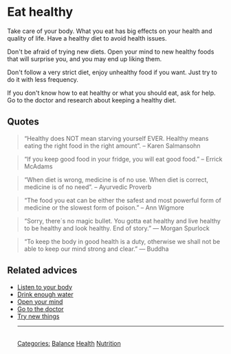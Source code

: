 # Eat healthy

Take care of your body. What you eat has big effects on your health and quality of life. Have a healthy diet to avoid health issues.

Don't be afraid of trying new diets. Open your mind to new healthy foods that will surprise you, and you may end up liking them.

Don't follow a very strict diet, enjoy unhealthy food if you want. Just try to do it with less frequency.

If you don't know how to eat healthy or what you should eat, ask for help. Go to the doctor and research about keeping a healthy diet.

## Quotes

> “Healthy does NOT mean starving yourself EVER. Healthy means eating the right food in the right amount”. – Karen Salmansohn

> “If you keep good food in your fridge, you will eat good food.” – Errick McAdams

> “When diet is wrong, medicine is of no use. When diet is correct, medicine is of no need”. – Ayurvedic Proverb

> “The food you eat can be either the safest and most powerful form of medicine or the slowest form of poison.” – Ann Wigmore

> “Sorry, there´s no magic bullet. You gotta eat healthy and live healthy to be healthy and look healthy. End of story.” ― Morgan Spurlock

> “To keep the body in good health is a duty, otherwise we shall not be able to keep our mind strong and clear.” ― Buddha

## Related advices

- [Listen to your body](Listen%20to%20your%20body/index.md)
- [Drink enough water](Drink%20enough%20water/index.md)
- [Open your mind](Open%20your%20mind/index.md)
- [Go to the doctor](Go%20to%20the%20doctor/index.md)
- [Try new things](Try%20new%20things/index.md)<hr/><br/>[Categories:](Categories/index.md) [Balance](Categories/Balance.md) [Health](Categories/Health.md) [Nutrition](Categories/Nutrition.md)